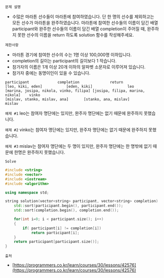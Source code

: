 `문제 설명`
- 수많은 마라톤 선수들이 마라톤에 참여하였습니다. 단 한 명의 선수를 제외하고는 모든 선수가 마라톤을 완주하였습니다. 마라톤에 참여한 선수들의 이름이 담긴 배열 participant와 완주한 선수들의 이름이 담긴 배열 completion이 주어질 때, 완주하지 못한 선수의 이름을 return 하도록 solution 함수를 작성해주세요.

`제한사항`
- 마라톤 경기에 참여한 선수의 수는 1명 이상 100,000명 이하입니다.
- completion의 길이는 participant의 길이보다 1 작습니다.
- 참가자의 이름은 1개 이상 20개 이하의 알파벳 소문자로 이루어져 있습니다.
- 참가자 중에는 동명이인이 있을 수 있습니다.
```
participant				completion				return
[leo, kiki, eden]			[eden, kiki]				leo
[marina, josipa, nikola, vinko, filipa]	[josipa, filipa, marina, nikola]	vinko
[mislav, stanko, mislav, ana]		[stanko, ana, mislav]			mislav
```
`예제 #1`
leo는 참여자 명단에는 있지만, 완주자 명단에는 없기 때문에 완주하지 못했습니다.

`예제 #2`
vinko는 참여자 명단에는 있지만, 완주자 명단에는 없기 때문에 완주하지 못했습니다.

`예제 #3`
mislav는 참여자 명단에는 두 명이 있지만, 완주자 명단에는 한 명밖에 없기 때문에 한명은 완주하지 못했습니다.

`Solve`
```cpp
#include <string>
#include <vector>
#include <iostream>
#include <algorithm>

using namespace std;

string solution(vector<string> participant, vector<string> completion) {
    std::sort(participant.begin(), participant.end());
    std::sort(completion.begin(), completion.end());

    for(int i=0; i < participant.size(); i++)
    {
        if( participant[i] != completion[i])
            return participant[i];
    }
    return participant[participant.size()];
}
```
`출처`
- [https://programmers.co.kr/learn/courses/30/lessons/42576](https://programmers.co.kr/learn/courses/30/lessons/42576)

